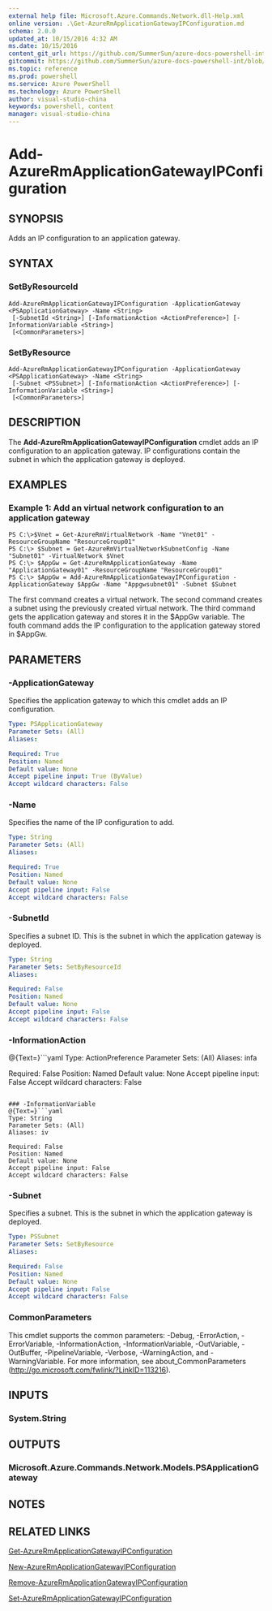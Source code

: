 ```yaml
---
external help file: Microsoft.Azure.Commands.Network.dll-Help.xml
online version: .\Get-AzureRmApplicationGatewayIPConfiguration.md
schema: 2.0.0
updated_at: 10/15/2016 4:32 AM
ms.date: 10/15/2016
content_git_url: https://github.com/SummerSun/azure-docs-powershell-int/blob/master/azureps-cmdlets-docs/ResourceManager/AzureRM.Network/v1.0/CmdletMDs/Add-AzureRmApplicationGatewayIPConfiguration.md
gitcommit: https://github.com/SummerSun/azure-docs-powershell-int/blob/1bfd8e268acfc1799ad3f17c5a982578f54443cf/azureps-cmdlets-docs/ResourceManager/AzureRM.Network/v1.0/CmdletMDs/Add-AzureRmApplicationGatewayIPConfiguration.md
ms.topic: reference
ms.prod: powershell
ms.service: Azure PowerShell
ms.technology: Azure PowerShell
author: visual-studio-china
keywords: powershell, content
manager: visual-studio-china
---
```


# Add-AzureRmApplicationGatewayIPConfiguration

## SYNOPSIS
Adds an IP configuration to an application gateway.

## SYNTAX

### SetByResourceId
```
Add-AzureRmApplicationGatewayIPConfiguration -ApplicationGateway <PSApplicationGateway> -Name <String>
 [-SubnetId <String>] [-InformationAction <ActionPreference>] [-InformationVariable <String>]
 [<CommonParameters>]
```

### SetByResource
```
Add-AzureRmApplicationGatewayIPConfiguration -ApplicationGateway <PSApplicationGateway> -Name <String>
 [-Subnet <PSSubnet>] [-InformationAction <ActionPreference>] [-InformationVariable <String>]
 [<CommonParameters>]
```

## DESCRIPTION
The **Add-AzureRmApplicationGatewayIPConfiguration** cmdlet adds an IP configuration to an application gateway.
IP configurations contain the subnet in which the application gateway is deployed.

## EXAMPLES

### Example 1: Add an virtual network configuration to an application gateway
```
PS C:\>$Vnet = Get-AzureRmVirtualNetwork -Name "Vnet01" -ResourceGroupName "ResourceGroup01"
PS C:\> $Subnet = Get-AzureRmVirtualNetworkSubnetConfig -Name "Subnet01" -VirtualNetwork $Vnet 
PS C:\> $AppGw = Get-AzureRmApplicationGateway -Name "ApplicationGateway01" -ResourceGroupName "ResourceGroup01"
PS C:\> $AppGw = Add-AzureRmApplicationGatewayIPConfiguration -ApplicationGateway $AppGw -Name "Appgwsubnet01" -Subnet $Subnet
```

The first command creates a virtual network.
The second command creates a subnet using the previously created virtual network.
The third command gets the application gateway and stores it in the $AppGw variable.
The fouth command adds the IP configuration to the application gateway stored in $AppGw.

## PARAMETERS

### -ApplicationGateway
Specifies the application gateway to which this cmdlet adds an IP configuration.

```yaml
Type: PSApplicationGateway
Parameter Sets: (All)
Aliases: 

Required: True
Position: Named
Default value: None
Accept pipeline input: True (ByValue)
Accept wildcard characters: False
```

### -Name
Specifies the name of the IP configuration to add.

```yaml
Type: String
Parameter Sets: (All)
Aliases: 

Required: True
Position: Named
Default value: None
Accept pipeline input: False
Accept wildcard characters: False
```

### -SubnetId
Specifies a subnet ID.
This is the subnet in which the application gateway is deployed.

```yaml
Type: String
Parameter Sets: SetByResourceId
Aliases: 

Required: False
Position: Named
Default value: None
Accept pipeline input: False
Accept wildcard characters: False
```

### -InformationAction
@{Text=}```yaml
Type: ActionPreference
Parameter Sets: (All)
Aliases: infa

Required: False
Position: Named
Default value: None
Accept pipeline input: False
Accept wildcard characters: False
```

### -InformationVariable
@{Text=}```yaml
Type: String
Parameter Sets: (All)
Aliases: iv

Required: False
Position: Named
Default value: None
Accept pipeline input: False
Accept wildcard characters: False
```

### -Subnet
Specifies a subnet.
This is the subnet in which the application gateway is deployed.

```yaml
Type: PSSubnet
Parameter Sets: SetByResource
Aliases: 

Required: False
Position: Named
Default value: None
Accept pipeline input: False
Accept wildcard characters: False
```

### CommonParameters
This cmdlet supports the common parameters: -Debug, -ErrorAction, -ErrorVariable, -InformationAction, -InformationVariable, -OutVariable, -OutBuffer, -PipelineVariable, -Verbose, -WarningAction, and -WarningVariable. For more information, see about_CommonParameters (http://go.microsoft.com/fwlink/?LinkID=113216).

## INPUTS

### System.String

## OUTPUTS

### Microsoft.Azure.Commands.Network.Models.PSApplicationGateway

## NOTES

## RELATED LINKS

[Get-AzureRmApplicationGatewayIPConfiguration](.\Get-AzureRmApplicationGatewayIPConfiguration.md)

[New-AzureRmApplicationGatewayIPConfiguration](.\New-AzureRmApplicationGatewayIPConfiguration.md)

[Remove-AzureRmApplicationGatewayIPConfiguration](.\Remove-AzureRmApplicationGatewayIPConfiguration.md)

[Set-AzureRmApplicationGatewayIPConfiguration](.\Set-AzureRmApplicationGatewayIPConfiguration.md)

